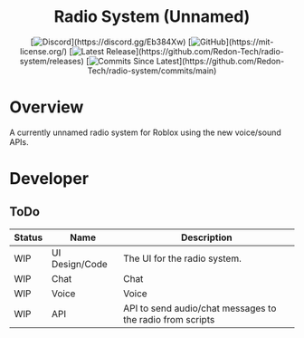 <h1 align="center">Radio System (Unnamed)</h1>

<div align="center">
  
  [![Discord](https://img.shields.io/discord/536555061510144020?label=discord&logo=discord&logoColor=rgb(255,255,255)&labelColor=302d41&style=for-the-badge)](https://discord.gg/Eb384Xw)
  [![GitHub](https://img.shields.io/github/license/redon-tech/radio-system?&logoColor=rgb(255,255,255)&labelColor=302d41&style=for-the-badge)](https://mit-license.org/)
  [![Latest Release](https://img.shields.io/github/v/release/redon-tech/radio-system?&logoColor=rgb(255,255,255)&labelColor=302d41&style=for-the-badge)](https://github.com/Redon-Tech/radio-system/releases)
  [![Commits Since Latest](https://img.shields.io/github/commits-since/redon-tech/radio-system/latest?logoColor=rgb(255,255,255)&labelColor=302d41&style=for-the-badge)](https://github.com/Redon-Tech/radio-system/commits/main)
  
</div>

# Overview

A currently unnamed radio system for Roblox using the new voice/sound APIs.

# Developer

## ToDo

| Status | Name           | Description                                               |
| ------ | -------------- | --------------------------------------------------------- |
| WIP    | UI Design/Code | The UI for the radio system.                              |
| WIP    | Chat           | Chat                                                      |
| WIP    | Voice          | Voice                                                     |
| WIP    | API            | API to send audio/chat messages to the radio from scripts |